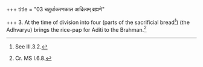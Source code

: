 +++
title = "03 चतुर्धाकरणकाल आदित्यम् ब्रह्मणे"

+++
3. At the time of division into four (parts of the sacrificial bread[^1]) (the Adhvaryu) brings the rice-pap for Aditi to the Brahman.[^2]  

[^1]: See III.3.2.  

[^2]: Cr. MS I.6.8.
